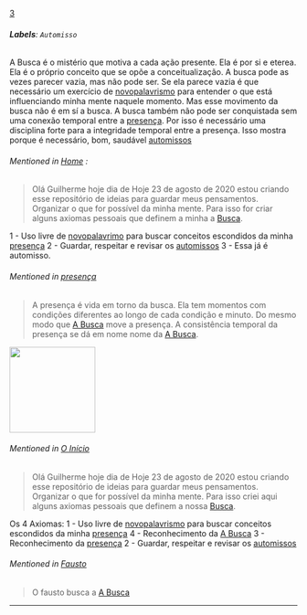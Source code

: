 [3](https://github.com/guilhermeprokisch/guilherme/issues/3) 
###### **Labels**: `Automisso`



A Busca é o mistério que motiva a cada ação presente. Ela é por si e eterea. Ela é o próprio conceito que se opõe  a conceitualização.  A busca pode as vezes parecer vazia, mas não pode ser. Se ela parece vazia é que necessário um exercício de [novopalavrismo](novopalavrismo.md) para entender o que está influenciando minha mente naquele momento. Mas esse movimento da busca não é em sí a busca. A busca também não pode ser conquistada sem uma conexão temporal entre a  [presença](presença.md). Por isso é necessário uma disciplina forte para a integridade temporal entre a presença. Isso mostra porque é necessário, bom, saudável [automissos](automissos.md)





###### Mentioned in [Home](Home.md)  :
 > Olá Guilherme hoje dia de Hoje 23 de agosto de 2020 estou criando esse repositório de ideias para guardar meus pensamentos. Organizar o que for possível da minha mente.  Para isso for criar alguns axiomas pessoais que definem a minha a [Busca](Busca).

1 - Uso livre de [novopalavrimo](novopalavrimo) para buscar conceitos escondidos da minha [presença](presença.md)
2 - Guardar, respeitar  e revisar os [automissos](automissos.md)
3 - Essa já é automisso.


###### Mentioned in [presença](presença.md)  
 > A presença é vida em torno da busca. Ela tem momentos com condições diferentes ao longo de cada condição e minuto. Do mesmo modo que [A Busca](A-Busca) move a presença. A consistência temporal da presença se dá em nome nome da [A Busca](A-Busca).

<img src="https://user-images.githubusercontent.com/12011070/90997990-61b17c00-e599-11ea-9788-0b1fb961b3c6.png" width="150" />


###### Mentioned in [O Início](O-Início)  
 > Olá Guilherme hoje dia de Hoje 23 de agosto de 2020 estou criando esse repositório de ideias para guardar meus pensamentos. Organizar o que for possível da minha mente.  Para isso criei aqui alguns axiomas pessoais que definem a nossa  [Busca](Busca).

Os 4 Axiomas:
1 - Uso livre de [novopalavrismo](novopalavrismo.md) para buscar conceitos escondidos da minha [presença](presença.md)
4 - Reconhecimento da [A Busca](A-Busca)
3 - Reconhecimento da [presença](presença.md)
2 - Guardar, respeitar  e revisar os [automissos](automissos.md)


###### Mentioned in [Fausto](Fausto.md)  
 > O fausto busca a [A Busca](A-Busca)

-------------------------------------------------------------------------------

